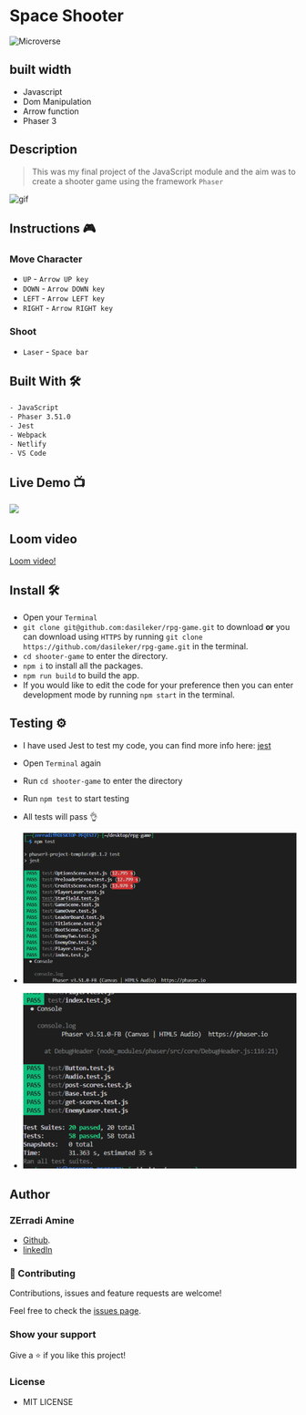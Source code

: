 #  Space Shooter

![Microverse](https://img.shields.io/badge/-Microverse-6F23FF?style=for-the-badge)

## built width

- Javascript
- Dom Manipulation
- Arrow function
- Phaser 3

## Description

> This was my final project of the JavaScript module and the aim was to create a shooter game using the framework `Phaser`

![gif](./assets/rpg.gif)



## Instructions 🎮

### Move Character

- `UP` - `Arrow UP key`
- `DOWN` - `Arrow DOWN key`
- `LEFT` - `Arrow LEFT key`
- `RIGHT` - `Arrow RIGHT key`

### Shoot

- `Laser` - `Space bar`

## Built With 🛠

```
- JavaScript
- Phaser 3.51.0
- Jest
- Webpack
- Netlify
- VS Code
```

## Live Demo 📺

<a href="https://space-salvation.netlify.app/"><img src="https://www.netlify.com/img/deploy/button.svg"></a>

## Loom video
[Loom video!](https://www.loom.com/share/2624f51a52694a798a06c912ae00fcc6)


## Install 🛠


-  Open your `Terminal`
- `git clone git@github.com:dasileker/rpg-game.git` to download <b>or</b> you can download using `HTTPS` by running `git clone https://github.com/dasileker/rpg-game.git` in the terminal.
- `cd shooter-game` to enter the directory.
-  `npm i` to install all the packages.
- `npm run build` to build the app.
-  If you would like to edit the code for your preference then you can enter development mode by running `npm start` in the terminal.


## Testing ⚙

- I have used Jest to test my code, you can find more info here: [jest](https://jestjs.io/)

- Open `Terminal` again
- Run `cd shooter-game` to enter the directory
- Run `npm test` to start testing
- All tests will pass 👌

- ![tests](./assets/test1.png)
- ![tests](./assets/test2.png)

## Author

### ZErradi Amine

- [Github](https://www.github.com/dasileker/).
- [linkedIn](https://www.linkedin.com/zerradi)
### 🤝 Contributing

Contributions, issues and feature requests are welcome!

Feel free to check the [issues page](https://github.com/DcRonan/shooter-game/issues).

### Show your support

Give a ⭐️ if you like this project!

### License
- MIT LICENSE

